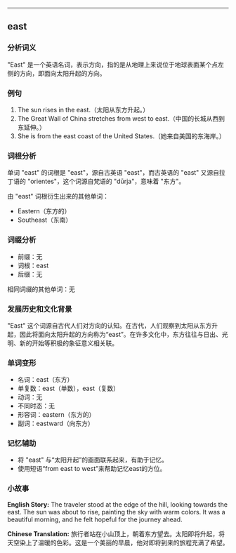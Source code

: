 
---------------
## east
### 分析词义
"East" 是一个英语名词，表示方向，指的是从地理上来说位于地球表面某个点左侧的方向，即面向太阳升起的方向。

### 例句
1. The sun rises in the east.（太阳从东方升起。）
2. The Great Wall of China stretches from west to east.（中国的长城从西到东延伸。）
3. She is from the east coast of the United States.（她来自美国的东海岸。）

### 词根分析
单词 "east" 的词根是 "east"，源自古英语 "east"，而古英语的 "east" 又源自拉丁语的 "orientes"，这个词源自梵语的 "dūrja"，意味着 "东方"。

由 "east" 词根衍生出来的其他单词：
- Eastern（东方的）
- Southeast（东南）

### 词缀分析
- 前缀：无
- 词根：east
- 后缀：无

相同词缀的其他单词：无

### 发展历史和文化背景
"East" 这个词源自古代人们对方向的认知。在古代，人们观察到太阳从东方升起，因此将面向太阳升起的方向称为“east”。在许多文化中，东方往往与日出、光明、新的开始等积极的象征意义相关联。

### 单词变形
- 名词：east（东方）
- 单复数：east（单数），east（复数）
- 动词：无
- 不同时态：无
- 形容词：eastern（东方的）
- 副词：eastward（向东方）

### 记忆辅助
- 将 "east" 与“太阳升起”的画面联系起来，有助于记忆。
- 使用短语“from east to west”来帮助记忆east的方位。

### 小故事
**English Story:**
The traveler stood at the edge of the hill, looking towards the east. The sun was about to rise, painting the sky with warm colors. It was a beautiful morning, and he felt hopeful for the journey ahead.

**Chinese Translation:**
旅行者站在小山顶上，朝着东方望去。太阳即将升起，将天空染上了温暖的色彩。这是一个美丽的早晨，他对即将到来的旅程充满了希望。

